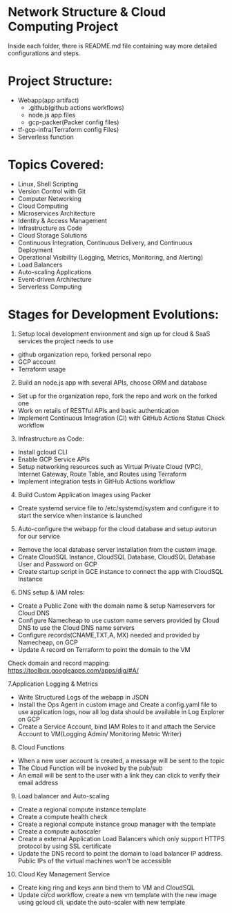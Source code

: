 # Network Structure & Cloud Computing Project
Inside each folder, there is README.md file containing way more detailed configurations and steps.

# Project Structure:
* Webapp(app artifact)
  * .github(github actions workflows)  
  * node.js app files
  * gcp-packer(Packer config files)
* tf-gcp-infra(Terraform config Files)
* Serverless function

# Topics Covered:
* Linux, Shell Scripting
* Version Control with Git
* Computer Networking
* Cloud Computing
* Microservices Architecture
* Identity & Access Management
* Infrastructure as Code
* Cloud Storage Solutions
* Continuous Integration, Continuous Delivery, and Continuous Deployment
* Operational Visibility (Logging, Metrics, Monitoring, and Alerting)
* Load Balancers
* Auto-scaling Applications
* Event-driven Architecture
* Serverless Computing


# Stages for Development Evolutions:

1. Setup local development environment and sign up for cloud & SaaS services the project needs to use
* github organization repo, forked personal repo
* GCP account
* Terraform usage 

2. Build an node.js app with several APIs, choose ORM and database
* Set up <GitHub Repository Branch Protection Rules> for the organization repo, fork the repo and work on the forked one
* Work on retails of RESTful APIs and basic authentication
* Implement Continuous Integration (CI) with GitHub Actions Status Check workflow

3. Infrastructure as Code: 
* Install gcloud CLI
* Enable GCP Service APIs
* Setup networking resources such as Virtual Private Cloud (VPC), Internet Gateway, Route Table, and Routes using Terraform
* Implement integration tests in GitHub Actions workflow

4. Build Custom Application Images using Packer
* Create systemd service file to /etc/systemd/system and configure it to start the service when instance is launched

5. Auto-configure the webapp for the cloud database and setup autorun for our service 
* Remove the local database server installation from the custom image.
* Create CloudSQL Instance, CloudSQL Database, CloudSQL Database User and Password on GCP
* Create startup script in GCE instance to connect the app with CloudSQL Instance

6. DNS setup & IAM roles:
* Create a Public Zone with the domain name & setup Nameservers for Cloud DNS
* Configure Namecheap to use custom name servers provided by Cloud DNS to use the Cloud DNS name servers
* Configure records(CNAME,TXT,A, MX) needed and provided by Namecheap, on GCP
* Update A record on Terraform to point the domain to the VM

Check domain and record mapping: 
https://toolbox.googleapps.com/apps/dig/#A/

7.Application Logging & Metrics
* Write Structured Logs of the webapp in JSON
* Install the Ops Agent in custom image and Create a config.yaml file to use application logs, now all log data should be available in Log Explorer on GCP
* Create a Service Account, bind IAM Roles to it and attach the Service Account to VM(Logging Admin/ Monitoring Metric Writer)

8. Cloud Functions
* When a new user account is created, a message will be sent to the topic
* The Cloud Function will be invoked by the pub/sub
* An email will be sent to the user with a link they can click to verify their email address

9. Load balancer and Auto-scaling
* Create a regional compute instance template
* Create a compute health check
* Create a regional compute instance group manager with the template
* Create a compute autoscaler
* Create a external Application Load Balancers which only support HTTPS protocol by using SSL certificate
* Update the DNS record to point the domain to load balancer IP address. Public IPs of the virtual machines won't be accessible

10. Cloud Key Management Service
* Create king ring and keys ann bind them to VM and CloudSQL
* Update ci/cd workflow, create a new vm template with the new image using gcloud cli, update the auto-scaler with new template



























